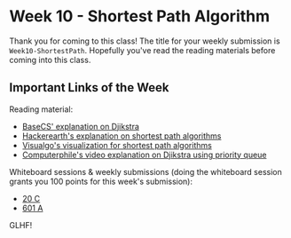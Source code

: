 # Week 10 - Shortest Path Algorithm

Thank you for coming to this class! The title for your weekly submission is `Week10-ShortestPath`. Hopefully you've read the reading materials before coming into this class.

## Important Links of the Week

Reading material:
- [BaseCS' explanation on Djikstra](https://medium.com/basecs/finding-the-shortest-path-with-a-little-help-from-dijkstra-613149fbdc8e)
- [Hackerearth's explanation on shortest path algorithms](https://www.hackerearth.com/practice/algorithms/graphs/shortest-path-algorithms/tutorial/)
- [Visualgo's visualization for shortest path algorithms](https://visualgo.net/en/sssp)
- [Computerphile's video explanation on Djikstra using priority queue](https://www.youtube.com/watch?v=GazC3A4OQTE)

Whiteboard sessions & weekly submissions (doing the whiteboard session grants you 100 points for this week's submission):
- [20 C](http://codeforces.com/problemset/problem/20/C)
- [601 A](http://codeforces.com/problemset/problem/601/A)

GLHF!
